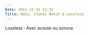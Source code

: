 ```yaml
---
Date: 2011-12-31 12:31
Title: Rdio, iTunes Match & Lossless
---
```


Lossless : Avec ecoute ou sonora